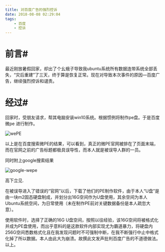 ```yaml
---
title: 对百度广告的强烈控诉
date: 2018-08-08 02:29:04
tags: 
	- 百度
	- 控诉
---
```


# 前言#

最近刚放暑假回家，却出了个幺蛾子导致我ubuntu系统所有数据连带系统全部丢失，“灾后重建”了三天，终于算是恢复正常。现在对导致本次事件的原因—百度广告，继续强烈控诉和谴责。
<!--more-->
# 经过#

回家时，受朋友请求，帮其电脑安装win10系统。根据惯例将制作pe盘。于是百度 微pe 进行制作。

![wePE](https://user-images.githubusercontent.com/25349066/43819109-2d8298e6-9b14-11e8-92c0-f82c0eabca7d.png)

以上是在百度搜索微PE的结果，可以看到，真正的微PE官网被排在了页面末端，而在官网之前的广告标题都极具误导性，而本人就是被误导人群的一员。

同时附上google搜索结果

![google-wepe](https://user-images.githubusercontent.com/25349066/43819262-c5a9f9fc-9b14-11e8-8bc9-6fab109a91eb.png)

高下立见.



在被误导进入了错误的“官网”以后，下载了他们的PE制作软件，由于本人“U盘”是由一块m2固态硬盘制成，并划分出16G空间作为U盘使用，其余空间为本人Ubuntu系统空间，为日常使用（未在制作PE前对关键数据备份是本人疏忽大意）。

使用软件时，选择了正确的16G U盘空间，按照以往经验，该16G空间将被格式化并成为PE盘使用，而出乎意料的是这款软件内部实现尤为霸道暴力，将硬盘内256G空间悉数格式化且在我发现问题时不可强制中断，在我不断强行中止中格式化掉了所以数据。本人由此大为崩溃。故撰此文发声批判百度广告的不道德做法。以上。

